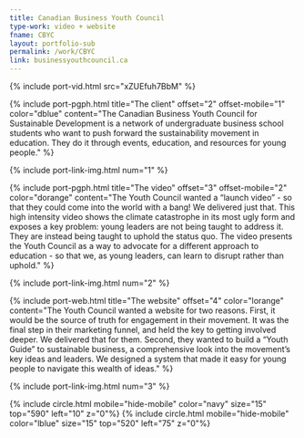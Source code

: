 ```yaml
---
title: Canadian Business Youth Council
type-work: video + website
fname: CBYC
layout: portfolio-sub
permalink: /work/CBYC
link: businessyouthcouncil.ca
---
```


{% include port-vid.html src="xZUEfuh7BbM" %}

{% include port-pgph.html title="The client" offset="2" offset-mobile="1" color="dblue" content="The Canadian Business Youth Council for Sustainable Development is a network of undergraduate business school students who want to push forward the sustainability movement in education. They do it through events, education, and resources for young people." %}

{% include port-link-img.html num="1" %}

{% include port-pgph.html title="The video" offset="3" offset-mobile="2" color="dorange" content="The Youth Council wanted a “launch video” - so that they could come into the world with a bang! We delivered just that. This high intensity video shows the climate catastrophe in its most ugly form and exposes a key problem: young leaders are not being taught to address it. They are instead being taught to uphold the status quo. The video presents the Youth Council as a way to advocate for a different approach to education - so that we, as young leaders, can learn to disrupt rather than uphold." %}

{% include port-link-img.html num="2" %}

{% include port-web.html title="The website" offset="4" color="lorange" content="The Youth Council wanted a website for two reasons. First, it would be the source of truth for engagement in their movement. It was the final step in their marketing funnel, and held the key to getting involved deeper. We delivered that for them. Second, they wanted to build a “Youth Guide” to sustainable business, a comprehensive look into the movement’s key ideas and leaders. We designed a system that made it easy for young people to navigate this wealth of ideas." %}

{% include port-link-img.html num="3" %}

{% include circle.html mobile="hide-mobile" color="navy" size="15" top="590" left="10" z="0"%}
{% include circle.html mobile="hide-mobile" color="lblue" size="15" top="520" left="75" z="0"%}
